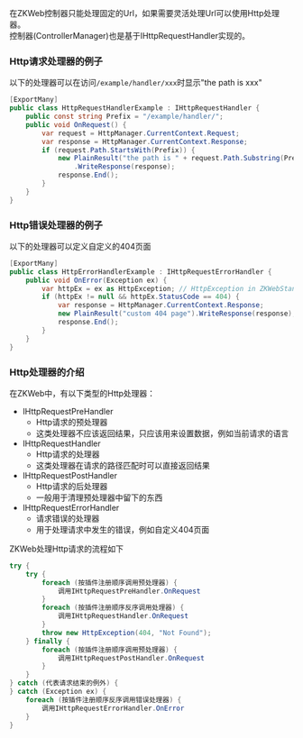 在ZKWeb控制器只能处理固定的Url，如果需要灵活处理Url可以使用Http处理器。<br/>
控制器(ControllerManager)也是基于IHttpRequestHandler实现的。<br/>

### Http请求处理器的例子

以下的处理器可以在访问`/example/handler/xxx`时显示"the path is xxx"
``` csharp
[ExportMany]
public class HttpRequestHandlerExample : IHttpRequestHandler {
	public const string Prefix = "/example/handler/";
	public void OnRequest() {
		var request = HttpManager.CurrentContext.Request;
		var response = HttpManager.CurrentContext.Response;
		if (request.Path.StartsWith(Prefix)) {
			new PlainResult("the path is " + request.Path.Substring(Prefix.Length))
				.WriteResponse(response);
			response.End();
		}
	}
}
```

### Http错误处理器的例子

以下的处理器可以定义自定义的404页面
``` csharp
[ExportMany]
public class HttpErrorHandlerExample : IHttpRequestErrorHandler {
	public void OnError(Exception ex) {
		var httpEx = ex as HttpException; // HttpException in ZKWebStandard.Web
		if (httpEx != null && httpEx.StatusCode == 404) {
			var response = HttpManager.CurrentContext.Response;
			new PlainResult("custom 404 page").WriteResponse(response);
			response.End();
		}
	}
}
```

### Http处理器的介绍

在ZKWeb中，有以下类型的Http处理器：<br/>

- IHttpRequestPreHandler
	- Http请求的预处理器
	- 这类处理器不应该返回结果，只应该用来设置数据，例如当前请求的语言
- IHttpRequestHandler
	- Http请求的处理器
	- 这类处理器在请求的路径匹配时可以直接返回结果
- IHttpRequestPostHandler
	- Http请求的后处理器
	- 一般用于清理预处理器中留下的东西
- IHttpRequestErrorHandler
	- 请求错误的处理器
	- 用于处理请求中发生的错误，例如自定义404页面

ZKWeb处理Http请求的流程如下<br/>
``` csharp
try {
	try {
		foreach (按插件注册顺序调用预处理器) {
			调用IHttpRequestPreHandler.OnRequest
		}
		foreach (按插件注册顺序反序调用处理器) {
			调用IHttpRequestHandler.OnRequest
		}
		throw new HttpException(404, "Not Found");
	} finally {
		foreach (按插件注册顺序调用预处理器) {
			调用IHttpRequestPostHandler.OnRequest
		}
	}
} catch (代表请求结束的例外) {
} catch (Exception ex) {
	foreach (按插件注册顺序反序调用错误处理器) {
		调用IHttpRequestErrorHandler.OnError
	}
}
```
